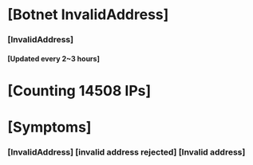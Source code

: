 # [Botnet InvalidAddress]
### [InvalidAddress]
#### [Updated every 2~3 hours]

# [Counting 14508 IPs]

# [Symptoms] 

###   [InvalidAddress] [invalid address rejected] [Invalid address]
